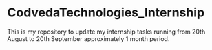 # CodvedaTechnologies_Internship
This is my repository to update my  internship tasks running from 20th August to 20th September approximately 1 month period.
